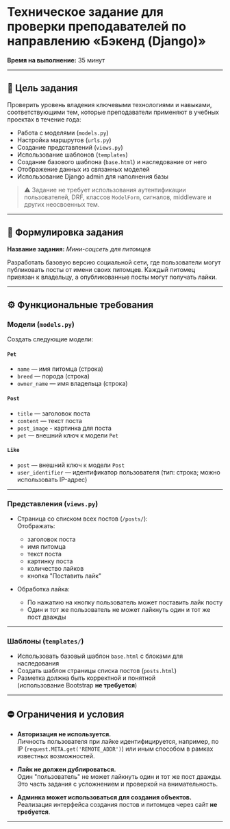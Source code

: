 # Техническое задание для проверки преподавателей по направлению «Бэкенд (Django)»

**Время на выполнение:** 35 минут

---

## 🎯 Цель задания

Проверить уровень владения ключевыми технологиями и навыками, соответствующими тем, которые преподаватели применяют в учебных проектах в течение года:

- Работа с моделями (`models.py`)
- Настройка маршрутов (`urls.py`)
- Создание представлений (`views.py`)
- Использование шаблонов (`templates`)
- Создание базового шаблона (`base.html`) и наследование от него
- Отображение данных из связанных моделей
- Использование Django admin для наполнения базы

> ⚠️ Задание не требует использования аутентификации пользователей, DRF, классов `ModelForm`, сигналов, middleware и других неосвоенных тем.

---

## 📌 Формулировка задания

**Название задания:** _Мини-соцсеть для питомцев_

Разработать базовую версию социальной сети, где пользователи могут публиковать посты от имени своих питомцев. Каждый питомец привязан к владельцу, а опубликованные посты могут получать лайки.

---

## ⚙️ Функциональные требования

### Модели (`models.py`)

Создать следующие модели:

#### `Pet`
- `name` — имя питомца (строка)
- `breed` — порода (строка)
- `owner_name` — имя владельца (строка)

#### `Post`
- `title` — заголовок поста
- `content` — текст поста
- `post_image` - картинка для поста
- `pet` — внешний ключ к модели `Pet`

#### `Like`
- `post` — внешний ключ к модели `Post`
- `user_identifier` — идентификатор пользователя (тип: строка; можно использовать IP-адрес)

---

### Представления (`views.py`)

- Страница со списком всех постов (`/posts/`):  
  Отображать:
  - заголовок поста
  - имя питомца
  - текст поста
  - картинку поста
  - количество лайков
  - кнопка "Поставить лайк"

- Обработка лайка:
  - По нажатию на кнопку пользователь может поставить лайк посту
  - Один и тот же пользователь не может лайкнуть один и тот же пост дважды

---


### Шаблоны (`templates/`)

- Использовать базовый шаблон `base.html` с блоками для наследования
- Создать шаблон страницы списка постов (`posts.html`)
- Разметка должна быть корректной и понятной  
  (использование Bootstrap **не требуется**)

---

## ⛔ Ограничения и условия

- **Авторизация не используется.**  
  Личность пользователя при лайке идентифицируется, например, по IP (`request.META.get('REMOTE_ADDR')`) или иным способом в рамках известных возможностей.

- **Лайк не должен дублироваться.**  
  Один "пользователь" не может лайкнуть один и тот же пост дважды. Это часть задания с усложнением и проверкой на внимательность.

- **Админка может использоваться для создания объектов.**  
  Реализация интерфейса создания постов и питомцев через сайт **не требуется**.

---

